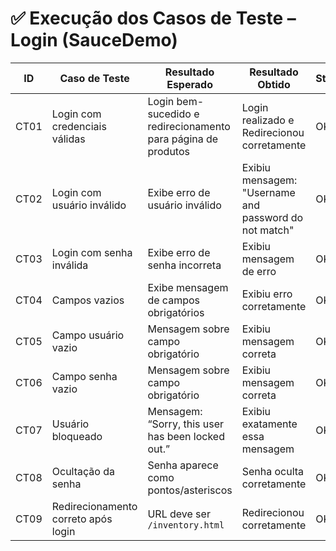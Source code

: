 # ✅ Execução dos Casos de Teste – Login (SauceDemo)

| ID   | Caso de Teste                          | Resultado Esperado                                | Resultado Obtido                                       | Status | Observações                       |
|------|----------------------------------------|---------------------------------------------------|--------------------------------------------------------|--------|----------------------------------|
| CT01 | Login com credenciais válidas          | Login bem-sucedido e redirecionamento para página de produtos                  | Login realizado e Redirecionou corretamente                              | OK     | —                                |
| CT02 | Login com usuário inválido             | Exibe erro de usuário inválido                    | Exibiu mensagem: "Username and password do not match" | OK     | —                                |
| CT03 | Login com senha inválida               | Exibe erro de senha incorreta                     | Exibiu mensagem de erro                                | OK     | —                                |
| CT04 | Campos vazios                          | Exibe mensagem de campos obrigatórios             | Exibiu erro corretamente                               | OK     | —                                |
| CT05 | Campo usuário vazio                    | Mensagem sobre campo obrigatório                  | Exibiu mensagem correta                                | OK     | —                                |
| CT06 | Campo senha vazio                      | Mensagem sobre campo obrigatório                  | Exibiu mensagem correta                                | OK     | —                                |
| CT07 | Usuário bloqueado                      | Mensagem: “Sorry, this user has been locked out.” | Exibiu exatamente essa mensagem                        | OK     | —                                |
| CT08 | Ocultação da senha                     | Senha aparece como pontos/asteriscos              | Senha oculta corretamente                              | OK     | —                                |
| CT09 | Redirecionamento correto após login    | URL deve ser `/inventory.html`                    | Redirecionou corretamente                              | OK     | —                                |

